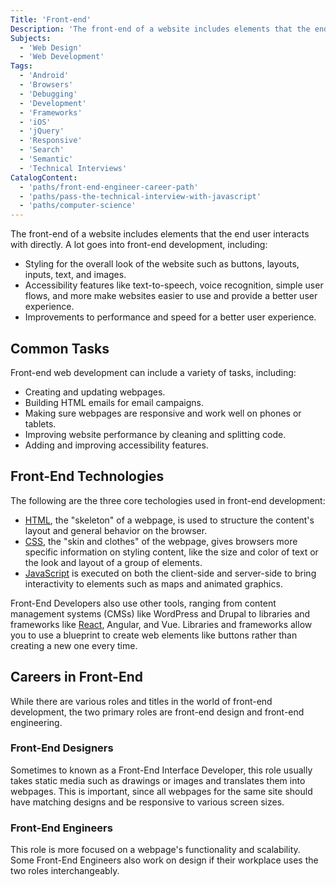 ```yaml
---
Title: 'Front-end'
Description: 'The front-end of a website includes elements that the end user interacts with directly.'
Subjects:
  - 'Web Design'
  - 'Web Development'
Tags:
  - 'Android'
  - 'Browsers'
  - 'Debugging'
  - 'Development'
  - 'Frameworks'
  - 'iOS'
  - 'jQuery'
  - 'Responsive'
  - 'Search'
  - 'Semantic'
  - 'Technical Interviews'
CatalogContent:
  - 'paths/front-end-engineer-career-path'
  - 'paths/pass-the-technical-interview-with-javascript'
  - 'paths/computer-science'
---
```


<link rel=“canonical” href="https://www.codecademy.com/resources/blog/what-is-front-end/" />

The front-end of a website includes elements that the end user interacts with directly. A lot goes into front-end development, including:

- Styling for the overall look of the website such as buttons, layouts, inputs, text, and images.
- Accessibility features like text-to-speech, voice recognition, simple user flows, and more make websites easier to use and provide a better user experience.
- Improvements to performance and speed for a better user experience.

## Common Tasks

Front-end web development can include a variety of tasks, including:

- Creating and updating webpages.
- Building HTML emails for email campaigns.
- Making sure webpages are responsive and work well on phones or tablets.
- Improving website performance by cleaning and splitting code.
- Adding and improving accessibility features.

## Front-End Technologies

The following are the three core techologies used in front-end development:

- [HTML](https://www.codecademy.com/resources/docs/html), the "skeleton" of a webpage, is used to structure the content's layout and general behavior on the browser.
- [CSS](https://www.codecademy.com/resources/docs/css), the "skin and clothes" of the webpage, gives browsers more specific information on styling content, like the size and color of text or the look and layout of a group of elements.
- [JavaScript](https://www.codecademy.com/resources/docs/javascript) is executed on both the client-side and server-side to bring interactivity to elements such as maps and animated graphics.

Front-End Developers also use other tools, ranging from content management systems (CMSs) like WordPress and Drupal to libraries and frameworks like [React](https://www.codecademy.com/resources/docs/react), Angular, and Vue. Libraries and frameworks allow you to use a blueprint to create web elements like buttons rather than creating a new one every time.

## Careers in Front-End

While there are various roles and titles in the world of front-end development, the two primary roles are front-end design and front-end engineering.

### Front-End Designers

Sometimes to known as a Front-End Interface Developer, this role usually takes static media such as drawings or images and translates them into webpages. This is important, since all webpages for the same site should have matching designs and be responsive to various screen sizes.

### Front-End Engineers

This role is more focused on a webpage's functionality and scalability. Some Front-End Engineers also work on design if their workplace uses the two roles interchangeably.
